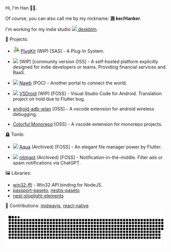 Hi, I'm Han 👋😋.

Of course, you can also call me by my nickname: **涵 ker/Hanker**.

I'm working for my indie studio <a href="https://deskbtm.com" target="_blank">
<img width="20" src="https://user-images.githubusercontent.com/45007226/241109552-986f122e-6334-4752-a019-7b9de9b7cb2e.svg">
</a> [deskbtm](https://www.deskbtm.com/en).

🤯 Projects:

- <img width="20" src="https://github.com/deskbtm-plugkit/plugkit/raw/main/app/src-tauri/icons/Square310x310Logo.png"> [PlugKit](https://github.com/deskbtm-plugkit/PlugKit) (WIP) [SAS] - A Plug-In System.
- <a href="https://github.com/indiebase/indiebase" target="_blank"><img width="100" src="https://user-images.githubusercontent.com/45007226/248169681-963ed527-c796-4698-b3ad-c58f5721f3e0.svg"></a> (WIP) [community version OSS] - A self-hosted platform explicitly designed for indie developers or teams. Providing financial services and BaaS.
- <img width="20" src="https://user-images.githubusercontent.com/45007226/241121818-1a738a56-f0c5-46bc-a05e-0c3ad56d2326.png"> [Nawb](https://github.com/NawbExplorer/Nawb) (POC) - Another portal to connect the world.

- <img width="20" src="https://user-images.githubusercontent.com/45007226/241122184-aa87ecad-9b9f-4fa4-aaa2-5ade6de1c45b.png"> [VSDroid](https://github.com/nawbc/vs_droid) (WIP) [FOSS] - Visual Studio Code for Android. Translation project on hold due to Flutter bug.

- [android-adb-wlan](https://marketplace.visualstudio.com/items?itemName=HanWang.android-adb-wlan) [OSS] - A vscode extension for android wireless debugging.

- [Colorful Monorepo](https://github.com/deskbtm/colorful-monorepo) [OSS] - A vscode extension for monorepo projects.

🪦 Tomb:

- <img width="20" src="https://user-images.githubusercontent.com/45007226/241122007-38223bee-722d-4d26-abbd-5c031b795e86.svg"> [Aqua](https://github.com/deskbtm/aqua) (Archived) [FOSS] - An elegant file manager power by Flutter.

- <img width="20" src="https://user-images.githubusercontent.com/45007226/222353001-228d9d09-5984-4c35-8ff7-7783847c7df2.png"> [nitmgpt](https://github.com/deskbtm/nitmgpt) (Archived) [FOSS] - Notification-in-the-middle. Filter ads or spam notifications via ChatGPT.

🖼️ Libraries:
- [win32-ffi](https://github.com/deskbtm/win32-ffi) - Win32 API binding for NodeJS.
- [passport-paseto](https://github.com/nawbc/passport-paseto), [nestjs-paseto](https://github.com/nawbc/nestjs-paseto)
- [nest-stoplight-elements](https://github.com/nawbc/nest-stoplight-elements)

💖 Contributions:
[midwayjs](https://github.com/midwayjs/midway), [react-native](https://github.com/facebook/react-native)


<div align="center">
  <img src="https://raw.githubusercontent.com/Nawbc/Nawbc/output/github-contribution-grid-snake.svg"/>
</div>

